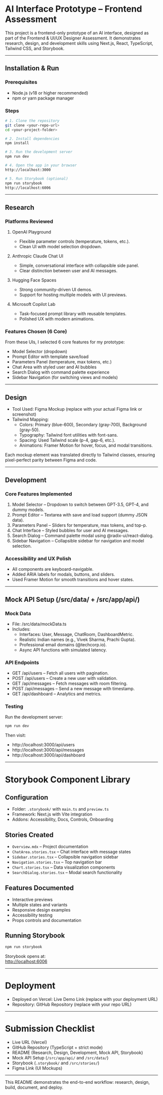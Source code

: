# AI Interface Prototype – Frontend Assessment

This project is a frontend-only prototype of an AI interface, designed as part of the Frontend & UI/UX Designer Assessment. It demonstrates research, design, and development skills using Next.js, React, TypeScript, Tailwind CSS, and Storybook.

---

## Installation & Run

### Prerequisites
- Node.js (v18 or higher recommended)  
- npm or yarn package manager  

### Steps
```bash
# 1. Clone the repository
git clone <your-repo-url>
cd <your-project-folder>

# 2. Install dependencies
npm install

# 3. Run the development server
npm run dev

# 4. Open the app in your browser
http://localhost:3000

# 5. Run Storybook (optional)
npm run storybook
http://localhost:6006
```

---

## Research

### Platforms Reviewed

1. OpenAI Playground  
   - Flexible parameter controls (temperature, tokens, etc.).  
   - Clean UI with model selection dropdown.  

2. Anthropic Claude Chat UI  
   - Simple, conversational interface with collapsible side panel.  
   - Clear distinction between user and AI messages.  

3. Hugging Face Spaces  
   - Strong community-driven UI demos.  
   - Support for hosting multiple models with UI previews.  

4. Microsoft Copilot Lab  
   - Task-focused prompt library with reusable templates.  
   - Polished UX with modern animations.  

### Features Chosen (6 Core)

From these UIs, I selected 6 core features for my prototype:  
- Model Selector (dropdown)  
- Prompt Editor with template save/load  
- Parameters Panel (temperature, max tokens, etc.)  
- Chat Area with styled user and AI bubbles  
- Search Dialog with command palette experience  
- Sidebar Navigation (for switching views and models)  

---

## Design

- Tool Used: Figma Mockup (replace with your actual Figma link or screenshot)  
- Tailwind Mapping:  
  - Colors: Primary (blue-600), Secondary (gray-700), Background (gray-50).  
  - Typography: Tailwind font utilities with font-sans.  
  - Spacing: Used Tailwind scale (p-4, gap-6, etc.).  
  - Animations: Framer Motion for hover, focus, and modal transitions.  

Each mockup element was translated directly to Tailwind classes, ensuring pixel-perfect parity between Figma and code.

---

## Development

### Core Features Implemented

1. Model Selector – Dropdown to switch between GPT-3.5, GPT-4, and dummy models.  
2. Prompt Editor – Textarea with save and load support (dummy JSON data).  
3. Parameters Panel – Sliders for temperature, max tokens, and top-p.  
4. Chat Interface – Styled bubbles for user and AI messages.  
5. Search Dialog – Command palette modal using @radix-ui/react-dialog.  
6. Sidebar Navigation – Collapsible sidebar for navigation and model selection.  

### Accessibility and UX Polish

- All components are keyboard-navigable.  
- Added ARIA labels for modals, buttons, and sliders.  
- Used Framer Motion for smooth transitions and hover states.  

---

## Mock API Setup (/src/data/ + /src/app/api/)

### Mock Data
- File: /src/data/mockData.ts  
- Includes:
  - Interfaces: User, Message, ChatRoom, DashboardMetric.  
  - Realistic Indian names (e.g., Vivek Sharma, Prachi Gupta).  
  - Professional email domains (@techcorp.io).  
  - Async API functions with simulated latency.  

### API Endpoints
- GET /api/users – Fetch all users with pagination.  
- POST /api/users – Create a new user with validation.  
- GET /api/messages – Fetch messages with room filtering.  
- POST /api/messages – Send a new message with timestamp.  
- GET /api/dashboard – Analytics and metrics.  

### Testing
Run the development server:
```bash
npm run dev
```

Then visit:

- http://localhost:3000/api/users  
- http://localhost:3000/api/messages  
- http://localhost:3000/api/dashboard  

---

# Storybook Component Library

## Configuration
- Folder: `.storybook/` with `main.ts` and `preview.ts`  
- Framework: Next.js with Vite integration  
- Addons: Accessibility, Docs, Controls, Onboarding  

## Stories Created
- `Overview.mdx` – Project documentation  
- `ChatArea.stories.tsx` – Chat interface with message states  
- `Sidebar.stories.tsx` – Collapsible navigation sidebar  
- `Navigation.stories.tsx` – Top navigation bar  
- `Chart.stories.tsx` – Data visualization components  
- `SearchDialog.stories.tsx` – Modal search functionality  

## Features Documented
- Interactive previews  
- Multiple states and variants  
- Responsive design examples  
- Accessibility testing  
- Props controls and documentation  

## Running Storybook
```bash
npm run storybook
```

Storybook opens at:  
[http://localhost:6006](http://localhost:6006)

---


# Deployment
- Deployed on Vercel: Live Demo Link (replace with your deployment URL)  
- Repository: GitHub Repository (replace with your repo URL)  

---

# Submission Checklist
- Live URL (Vercel)  
- GitHub Repository (TypeScript + strict mode)  
- README (Research, Design, Development, Mock API, Storybook)  
- Mock API Setup (`/src/app/api/` and `/src/data/`)  
- Storybook (`.storybook/` and `/src/stories/`)  
- Figma Link (UI Mockups)  

---

This README demonstrates the end-to-end workflow: research, design, build, document, and deploy.
